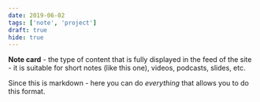 ```yaml
---
date: 2019-06-02
tags: ['note', 'project']
draft: true
hide: true
---
```


**Note card** - the type of content that is fully displayed in the feed of the site - it is suitable for short notes (like this one), videos, podcasts, slides, etc.

Since this is markdown - here you can do _everything_ that allows you to do this format.
